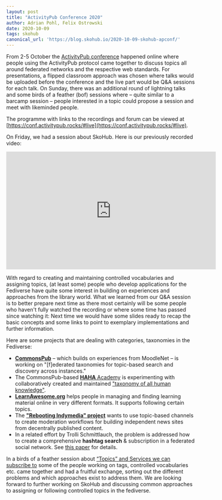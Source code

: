 ```yaml
---
layout: post
title: "ActivityPub Conference 2020"
author: Adrian Pohl, Felix Ostrowski
date: 2020-10-09
tags: skohub
canonical_url: 'https://blog.skohub.io/2020-10-09-skohub-apconf/'
---
```


From 2-5 October the [ActivityPub conference](https://conf.activitypub.rocks/) happened online where people using the ActivityPub protocol came together to discuss topics all around federated networks and the respective web standards. For presentations, a flipped classroom approach was chosen where talks would be uploaded before the conference and the live part would be Q&A sessions for each talk. On Sunday, there was an additional round of lightning talks and some birds of a feather (bof) sessions where  – quite similar to a barcamp session – people interested in a topic could propose a session and meet with likeminded people.

The programme with links to the recordings and forum can be viewed at [https://conf.activitypub.rocks/#live](https://conf.activitypub.rocks/#live).

On Friday, we had a session about SkoHub. Here is our previously recorded video:

<iframe width="560" height="315" sandbox="allow-same-origin allow-scripts allow-popups" src="https://conf.tube/videos/embed/85a7d230-7e75-48fd-b399-d182ddece030" frameborder="0" allowfullscreen></iframe>

With regard to creating and maintaining controlled vocabularies and assigning topics, (at least some) people who develop applications for the Fediverse have quite some interest in building on experiences and approaches from the library world. What we learned from our Q&A session is to better prepare next time as there most certainly will be some people who haven't fully watched the recording or where some time has passed since watching it: Next time we would have some slides ready to recap the basic concepts and some links to point to exemplary implementations and further information.

Here are some projects that are dealing with categories, taxonomies in the Fediverse:

- [**CommonsPub**](https://socialhub.activitypub.rocks/t/commonspub-and-the-quest-for-a-modular-decentralised-app-ecosystem/938) – which builds on experiences from MoodleNet – is working on "[f]ederated taxonomies for topic-based search and discovery across instances."
- The CommonsPub-based [**HAHA** Academy](https://haha.academy/) is experimenting with collaboratively created and maintained ["taxonomy of all human knowledge"](https://haha.academy/#the_knowledge).
- [**LearnAwesome.org**](https://socialhub.activitypub.rocks/t/learnawesome-org-building-a-better-goodreads-with-activitypub/946) helps people in managing and finding learning material online in very different formats. It supports following certain topics.
- The [**"Rebooting Indymedia" project**](https://socialhub.activitypub.rocks/t/the-reboot-of-the-indymedia-project/942) wants to use topic-based channels to create moderation workflows for building independent news sites from decentrally published content.
- In a related effort by Trolli Schmittlauch, the problem is addressed how to create a comprehensive **hashtag search** & subscription in a federated social network. See [this paper](https://git.orlives.de/schmittlauch/paper_hashtag_federation/src/branch/master/paper_hashtag_federation.pdf) for details.

In a birds of a feather session about [“Topics” and Services we can subscribe to](https://socialhub.activitypub.rocks/t/topics-and-services-we-can-subscribe-to/995) some of the people working on tags, controlled vocabularies etc. came together and had a fruitful exchange, sorting out the different problems and which approaches exist to address them. We are looking forward to further working on SkoHub and discussing common approaches to assigning or following controlled topics in the fediverse.